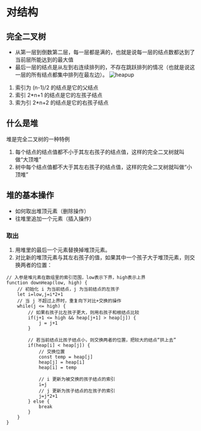 # 对结构
## 完全二叉树
- 从第一层到倒数第二层，每一层都是满的，也就是说每一层的结点数都达到了当前层所能达到的最大值
- 最后一层的结点是从左到右连续排列的，不存在跳跃排列的情况（也就是说这一层的所有结点都集中排列在最左边）。
![heapup](/heapup.png)
1. 索引为 (n-1)/2 的结点是它的父结点
2. 索引 2*n+1 的结点是它的左孩子结点
3. 索为引 2*n+2 的结点是它的右孩子结点
## 什么是堆
堆是完全二叉树的一种特例
1. 每个结点的结点值都不小于其左右孩子的结点值，这样的完全二叉树就叫做“大顶堆”
2. 树中每个结点值都不大于其左右孩子的结点值，这样的完全二叉树就叫做“小顶堆”
## 堆的基本操作
- 如何取出堆顶元素（删除操作）
- 往堆里追加一个元素（插入操作）
### 取出
1. 用堆里的最后一个元素替换掉堆顶元素。
2. 对比新的堆顶元素与其左右孩子的值，如果其中一个孩子大于堆顶元素，则交换两者的位置：
```
// 入参是堆元素在数组里的索引范围，low表示下界，high表示上界
function downHeap(low, high) {
    // 初始化 i 为当前结点，j 为当前结点的左孩子
    let i=low,j=i*2+1 
    // 当 j 不超过上界时，重复向下对比+交换的操作
    while(j <= high) {
        // 如果右孩子比左孩子更大，则用右孩子和根结点比较
        if(j+1 <= high && heap[j+1] > heap[j]) {
            j = j+1
        }
        
        // 若当前结点比孩子结点小，则交换两者的位置，把较大的结点“拱上去”
        if(heap[i] < heap[j]) {
            // 交换位置
            const temp = heap[j]  
            heap[j] = heap[i]  
            heap[i] = temp
            
            // i 更新为被交换的孩子结点的索引
            i=j  
            // j 更新为孩子结点的左孩子的索引
            j=j*2+1
        } else {
            break
        }
    }
}
```
